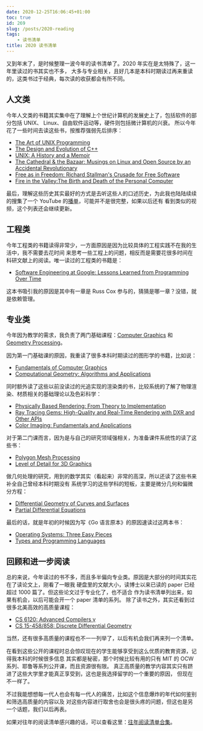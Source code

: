 ```yaml
---
date: 2020-12-25T16:06:45+01:00
toc: true
id: 269
slug: /posts/2020-reading
tags:
    - 读书清单
title: 2020 读书清单
---
```


又到年末了，是时候整理一波今年的读书清单了。2020 年实在是太特殊了，这一年里读过的书其实也不多，
大多与专业相关，且好几本是本科时期读过再来重读的，这类书过于经典，每次读的收获都会有所不同。

<!--more-->

## 人文类

今年人文类的书籍其实集中在了理解上个世纪计算机的发展史上了，包括软件的部分包括 UNIX、
Linux、自由软件运动等，硬件则包括微计算机的兴衰。
所以今年花了一些时间去读这些书，按推荐强弱先后排序：

- [The Art of UNIX Programming](https://book.douban.com/subject/1229959/)
- [The Design and Evolution of C++](https://book.douban.com/subject/10536031/)
- [UNIX: A History and a Memoir](https://book.douban.com/subject/34866216/)
- [The Cathedral & the Bazaar: Musings on Linux and Open Source by an Accidental Revolutionary](https://book.douban.com/subject/1395541/)
- [Free as in Freedom: Richard Stallman's Crusade for Free Software](https://book.douban.com/subject/1785874/)
- [Fire in the Valley:The Birth and Death of the Personal Computer](https://book.douban.com/subject/26353278/)

最后，理解这些历史其实最好的方式是去听这些人的口述历史，为此我也陆陆续续的搜集了一个 YouTube 
的[播单](https://changkun.de/s/unix-history-youtube)，可能并不是很完整，如果以后还有
看到类似的视频，这个列表还会继续更新。

## 工程类

今年工程类的书籍读得非常少，一方面原因是因为比较具体的工程实践不在我的生活中，我不需要去花时间
来思考一些工程上的问题，相反而是需要花很多时间在科研文献上的阅读。唯一读过的工程类的书籍是：

- [Software Engineering at Google: Lessons Learned from Programming Over Time](https://book.douban.com/subject/34875994/)

这本书吸引我的原因是其中有一章是 Russ Cox 参与的，猜猜是哪一章？没错，就是依赖管理。

## 专业类

今年因为教学的需求，我负责了两门基础课程：[Computer Graphics](https://github.com/mimuc/cg1-ss20) 和 [Geometry Processing](https://github.com/mimuc/gp-ws2021)。

因为第一门基础课的原因，我重读了很多本科时期读过的图形学的书籍，比如说：

- [Fundamentals of Computer Graphics](https://book.douban.com/subject/26868819/)
- [Computational Geometry: Algorithms and Applications](https://book.douban.com/subject/3217620/)

同时额外读了这些以前没读过的光追实现的渲染类的书，比较系统的了解了物理渲染、材质相关的基础理论以及色彩科学：

- [Physically Based Rendering: From Theory to Implementation](https://book.douban.com/subject/26736280/)
- [Ray Tracing Gems: High-Quality and Real-Time Rendering with DXR and Other APIs](https://link.springer.com/book/10.1007%2F978-1-4842-4427-2)
- [Color Imaging: Fundamentals and Applications](https://book.douban.com/subject/2584525/)

对于第二门课而言，因为是与自己的研究领域强相关，为准备课件系统性的读了这些书：

- [Polygon Mesh Processing](https://book.douban.com/subject/5463738/)
- [Level of Detail for 3D Graphics](https://book.douban.com/subject/30341693/)

做几何处理的研究，用到的数学其实（看起来）非常的高深，所以还读了这些书来补全自己曾经本科时期没有
系统学习的这些学科的短板，主要是微分几何和偏微分方程：

- [Differential Geometry of Curves and Surfaces](https://book.douban.com/subject/26845663/)
- [Partial Differential Equations](https://book.douban.com/subject/4767375/)

最后的话，就是年初的时候因为写《Go 语言原本》的原因速读过这两本书：

- [Operating Systems: Three Easy Pieces](https://book.douban.com/subject/19973015/)
- [Types and Programming Languages](https://book.douban.com/subject/1761910/)

## 回顾和进一步阅读

总的来说，今年读过的书不多，而且多半偏向专业类。原因是大部分的时间其实花在了读论文上，刚看了一眼我
硬盘里的文献大小，读博士以来已读的 paper 已经超过 1000 篇了。但这些论文过于专业化了，也不适合
作为读书清单列出来，如果有机会，以后可能会开一个 paper 清单的系列。
除了读书之外，其实还看到过很多北美高效的高质量课程：

- [CS 6120: Advanced Compilers γ](https://www.cs.cornell.edu/courses/cs6120/2020fa/)
- [CS 15-458/858: Discrete Differential Geometry](http://brickisland.net/DDGSpring2020/)

当然，还有很多高质量的课程也不一一列举了，以后有机会我们再来列一个清单。

在看到这些公开的课程时总会惊叹现在的学生能够享受到这么优质的教育资源，记得我本科的时候很多信息
其实都是秘密，那个时候比较有用的只有 MIT 的 OCW 系列、耶鲁等系列公开课，而且资源很有限。
真正高质量的教学内容其实只有跻进了这些大学里才能真正享受到，这也是我选择留学的一个重要的原因，
但现在不一样了。

不过我能想想每一代人也会有每一代人的痛苦，比如这个信息爆炸的年代如何鉴别和筛选高质量的内容以及
对这些内容进行取舍也会是很头疼的问题，但这也是另一个话题，我们以后再表。

如果对往年的阅读清单感兴趣的话，可以查看这里：[往年阅读清单合集](https://blog.changkun.de/tags/%E8%AF%BB%E4%B9%A6%E6%B8%85%E5%8D%95/)。

<!-- TODO: 2021 -->
<!-- Cloud Native Go -->
<!-- BPF Performance Tools -->